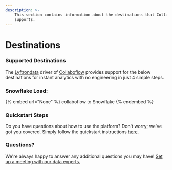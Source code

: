 ```yaml
---
description: >-
    This section contains information about the destinations that Collaboflow
    supports.
---
```


# Destinations

### Supported Destinations

The [Lyftrondata](https://www.lyftrondata.com/) driver of [Collaboflow](None) provides support for the below destinations for instant analytics with no engineering in just 4 simple steps.

### Snowflake Load:

{% embed url="None" %}
collaboflow to Snowflake
{% endembed %}

### Quickstart Steps

Do you have questions about how to use the platform? Don't worry; we've got you covered. Simply follow the quickstart instructions [here](README.md).

### Questions? <a href="#questions" id="questions"></a>

We're always happy to answer any additional questions you may have! [Set up a meeting with our data experts.](https://www.lyftrondata.com/book-a-meeting/)

